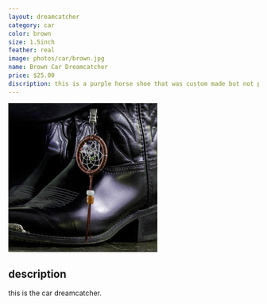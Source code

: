 ```yaml
---
layout: dreamcatcher
category: car
color: brown
size: 1.5inch
feather: real
image: photos/car/brown.jpg
name: Brown Car Dreamcatcher
price: $25.00
discription: this is a purple horse shoe that was custom made but not picked up 
---
```


![dreamcatcher](/images/photos/car/brown.jpg)

## description

this is the car dreamcatcher.
